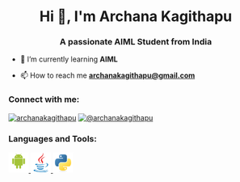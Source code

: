 <h1 align="center">Hi 👋, I'm Archana Kagithapu</h1>
<h3 align="center">A passionate AIML Student from India</h3>

- 🌱 I’m currently learning **AIML**

- 📫 How to reach me **archanakagithapu@gmail.com**

<h3 align="left">Connect with me:</h3>
<p align="left">
<a href="https://linkedin.com/in/archanakagithapu" target="blank"><img align="center" src="https://raw.githubusercontent.com/rahuldkjain/github-profile-readme-generator/master/src/images/icons/Social/linked-in-alt.svg" alt="archanakagithapu" height="30" width="40" /></a>
<a href="https://www.hackerrank.com/@archanakagithapu" target="blank"><img align="center" src="https://raw.githubusercontent.com/rahuldkjain/github-profile-readme-generator/master/src/images/icons/Social/hackerrank.svg" alt="@archanakagithapu" height="30" width="40" /></a>
</p>

<h3 align="left">Languages and Tools:</h3>
<p align="left"> <a href="https://developer.android.com" target="_blank" rel="noreferrer"> <img src="https://raw.githubusercontent.com/devicons/devicon/master/icons/android/android-original-wordmark.svg" alt="android" width="40" height="40"/> </a> <a href="https://www.java.com" target="_blank" rel="noreferrer"> <img src="https://raw.githubusercontent.com/devicons/devicon/master/icons/java/java-original.svg" alt="java" width="40" height="40"/> </a> <a href="https://www.python.org" target="_blank" rel="noreferrer"> <img src="https://raw.githubusercontent.com/devicons/devicon/master/icons/python/python-original.svg" alt="python" width="40" height="40"/> </a> </p>
